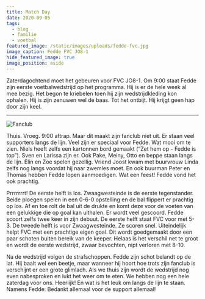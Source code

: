 ```yaml
---
title: Match Day
date: 2020-09-05
tags:
  - blog
  - familie
  - voetbal
featured_image: /static/images/uploads/fedde-fvc.jpg
image_caption: Fedde FVC JO8-1
hide_featured_image: true
image_position: aside
---
```

Zaterdagochtend moet het gebeuren voor FVC JO8-1. Om 9:00 staat Fedde zijn eerste voetbalwedstrijd op het programma. Hij is er de hele week al mee bezig. Het begon te kriebelen toen hij zijn wedstrijdkleding kon ophalen. Hij is zijn zenuwen wel de baas. Tot het ontbijt. Hij krijgt geen hap door zijn keel.

---

![](/static/images/uploads/fanclub.jpg "Fanclub")

Thuis. Vroeg. 9:00 aftrap. Maar dit maakt zijn fanclub niet uit. Er staan veel supporters langs de lijn. Veel zijn er speciaal voor Fedde. Wat mooi om te zien. Niels heeft zelfs een kartonnen bord gemaakt (“Zet hem op - Fedde is top”). Sven en Larissa zijn er. Ook Pake, Meiny, Otto en beppe staan langs de lijn. Elin en Zoe spelen gezellig. Vriend Joost kwam met buurvrouw Linda zelfs nog langs voordat hij naar zwemles moet. En ook buurman Peter en Thomas hebben Fedde lopen aanmoedigen. Wat een feest! Fedde vond het ook prachtig.

Prrrrrrrt! De eerste helft is los. Zwaagwesteinde is de eerste tegenstander. Beide ploegen spelen in een 0-6-0 opstelling en de bal flippert er prachtig op los. Af en toe rolt de bal uit de drukte en komt deze voor de voeten van een gelukkige die op goal kan uithalen. Er wordt veel gescoord. Fedde scoort zelfs twee keer in zijn debuut. De eerste helft staat FVC voor met 5-3. De tweede helft is voor Zwaagwesteinde. Ze scoren snel. Uiteindelijk helpt FVC met een prachtige eigen goal. Dit wordt goedgemaakt door een paar schoten buiten bereik van de keeper. Helaas is het verschil net te groot en wordt de eerste wedstrijd, zwaar bevochten, nipt verloren met 8-10.

Na de wedstrijd volgen de strafschoppen. Fedde zijn schot belandt op de lat. Hij baalt wel een beetje, maar wanneer hij hoort hoe trots zijn fanclub is verschijnt er een grote glimlach. Als we thuis zijn wordt de wedstrijd nog even nabesproken en lukt het weer om te eten. We hebben nog een hele zaterdag voor ons. Heerlijk! En wat is het leuk om langs de lijn te staan. Namens Fedde: Bedankt allemaal voor de support allemaal!
